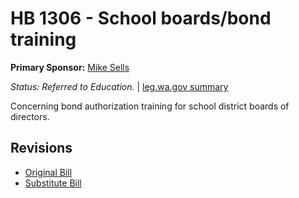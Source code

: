 # HB 1306 - School boards/bond training
**Primary Sponsor:** [Mike Sells](/person/leg/mike.sells.md)

*Status: Referred to Education.* | [leg.wa.gov summary](https://app.leg.wa.gov/billsummary?BillNumber=1306&Year=2021)

Concerning bond authorization training for school district boards of directors.

## Revisions
* [Original Bill](1/)
* [Substitute Bill](S/)